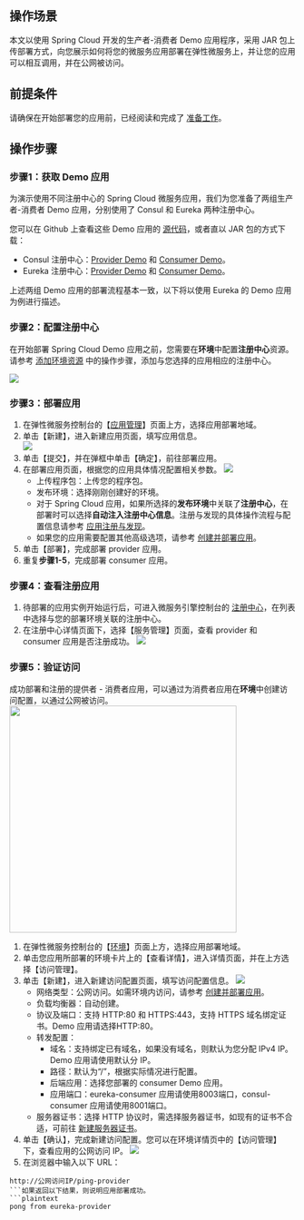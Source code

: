 ## 操作场景

本文以使用 Spring Cloud 开发的生产者-消费者 Demo 应用程序，采用 JAR 包上传部署方式，向您展示如何将您的微服务应用部署在弹性微服务上，并让您的应用可以相互调用，并在公网被访问。


## 前提条件

请确保在开始部署您的应用前，已经阅读和完成了 [准备工作](https://cloud.tencent.com/document/product/1371/52886)。


## 操作步骤

### 步骤1：获取 Demo 应用

为演示使用不同注册中心的 Spring Cloud 微服务应用，我们为您准备了两组生产者-消费者 Demo 应用，分别使用了 Consul 和 Eureka 两种注册中心。

您可以在 Github 上查看这些 Demo 应用的 [源代码](https://github.com/tencentyun/tem-demo)，或者直以 JAR 包的方式下载：

- Consul 注册中心：[Provider Demo](https://tem-demo-1254962064.cos.ap-shanghai.myqcloud.com/consul-provider-0.0.1-SNAPSHOT.jar) 和 [Consumer Demo](https://tem-demo-1254962064.cos.ap-shanghai.myqcloud.com/consul-consumer-0.0.1-SNAPSHOT.jar)。
- Eureka 注册中心：[Provider Demo](https://tem-demo-1254962064.cos.ap-shanghai.myqcloud.com/eureka-provider-0.0.1-SNAPSHOT.jar) 和 [Consumer Demo](https://tem-demo-1254962064.cos.ap-shanghai.myqcloud.com/eureka-consumer-0.0.1-SNAPSHOT.jar)。

上述两组 Demo 应用的部署流程基本一致，以下将以使用 Eureka 的 Demo 应用为例进行描述。



### 步骤2：配置注册中心

在开始部署 Spring Cloud Demo 应用之前，您需要在**环境**中配置**注册中心**资源。请参考 [添加环境资源](https://cloud.tencent.com/document/product/1371/55684) 中的操作步骤，添加与您选择的应用相应的注册中心。

![](https://main.qcloudimg.com/raw/0ca8beef75a7b1bd0861c4af5b61d6b4.png)

### 步骤3：部署应用

1. 在弹性微服务控制台的【[应用管理](https://console.cloud.tencent.com/tem/service)】页面上方，选择应用部署地域。
2. 单击【新建】，进入新建应用页面，填写应用信息。   
   ![](https://main.qcloudimg.com/raw/58e1cfc3c1bbf8006dba337312f76090.png)
3. 单击【提交】，并在弹框中单击【确定】，前往部署应用。
4. 在部署应用页面，根据您的应用具体情况配置相关参数。
   ![](https://main.qcloudimg.com/raw/ab0cf060f8601fb58a49d5da532daadc.png)
   - 上传程序包：上传您的程序包。
   - 发布环境：选择刚刚创建好的环境。
   - 对于 Spring Cloud 应用，如果所选择的**发布环境**中关联了**注册中心**，在部署时可以选择**自动注入注册中心信息**。注册与发现的具体操作流程与配置信息请参考 [应用注册与发现](https://cloud.tencent.com/document/product/1371/56367)。
   - 如果您的应用需要配置其他高级选项，请参考 [创建并部署应用](https://cloud.tencent.com/document/product/1371/53294)。
5. 单击【部署】，完成部署 provider 应用。
6. 重复**步骤1-5**，完成部署 consumer 应用。



### 步骤4：查看注册应用

1. 待部署的应用实例开始运行后，可进入微服务引擎控制台的 [注册中心](https://console.cloud.tencent.com/tse/registry?rid=4)，在列表中选择与您的部署环境关联的注册中心。
2. 在注册中心详情页面下，选择【服务管理】页面，查看 provider 和 consumer 应用是否注册成功。
   ![](https://main.qcloudimg.com/raw/a27e06771f854fc411fb96d93e968baf.png)



### 步骤5：验证访问

成功部署和注册的提供者 - 消费者应用，可以通过为消费者应用在**环境**中创建访问配置，以通过公网被访问。
<img src="https://main.qcloudimg.com/raw/cd514ef965e5518ae14b85cf7329bb4c.jpg" width="400">


1. 在弹性微服务控制台的【[环境](https://console.cloud.tencent.com/tem/env)】页面上方，选择应用部署地域。
2. 单击您应用所部署的环境卡片上的【查看详情】，进入详情页面，并在上方选择【访问管理】。
3. 单击【新建】，进入新建访问配置页面，填写访问配置信息。
   ![](https://main.qcloudimg.com/raw/58bb7863ca3cdf2b7344b672ee3d78ee.png)
   - 网络类型：公网访问。如需环境内访问，请参考 [创建并部署应用](https://cloud.tencent.com/document/product/1371/53294)。
   - 负载均衡器：自动创建。
   - 协议及端口：支持 HTTP:80 和 HTTPS:443，支持 HTTPS 域名绑定证书。Demo 应用请选择HTTP:80。
   - 转发配置：
     - 域名：支持绑定已有域名，如果没有域名，则默认为您分配 IPv4 IP。Demo 应用请使用默认分 IP。
     - 路径：默认为“/”，根据实际情况进行配置。
     - 后端应用：选择您部署的 consumer Demo 应用。
     - 应用端口：eureka-consumer 应用请使用8003端口，consul-consumer 应用请使用8001端口。
   - 服务器证书：选择 HTTP 协议时，需选择服务器证书，如现有的证书不合适，可前往 [新建服务器证书](https://console.cloud.tencent.com/clb/cert)。
4. 单击【确认】，完成新建访问配置。您可以在环境详情页中的【访问管理】下，查看应用的公网访问 IP。
   ![](https://main.qcloudimg.com/raw/c4dac5fa35a43dc279fa5cf40ae4931c.png)
5. 在浏览器中输入以下 URL：

```plaintext
http://公网访问IP/ping-provider
​```如果返回以下结果，则说明应用部署成功。
​```plaintext
pong from eureka-provider 
```
